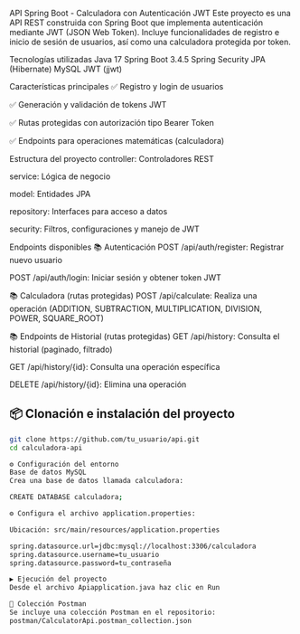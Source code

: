 API Spring Boot - Calculadora con Autenticación JWT
Este proyecto es una API REST construida con Spring Boot que implementa autenticación mediante JWT (JSON Web Token). Incluye funcionalidades de registro e inicio de sesión de usuarios, así como una calculadora protegida por token.

Tecnologías utilizadas
Java 17
Spring Boot 3.4.5
Spring Security
JPA (Hibernate)
MySQL
JWT (jjwt)

Características principales
✅ Registro y login de usuarios

✅ Generación y validación de tokens JWT

✅ Rutas protegidas con autorización tipo Bearer Token

✅ Endpoints para operaciones matemáticas (calculadora)

Estructura del proyecto
controller: Controladores REST

service: Lógica de negocio

model: Entidades JPA

repository: Interfaces para acceso a datos

security: Filtros, configuraciones y manejo de JWT

Endpoints disponibles
📚 Autenticación
POST /api/auth/register: Registrar nuevo usuario

POST /api/auth/login: Iniciar sesión y obtener token JWT

📚  Calculadora (rutas protegidas)
POST /api/calculate: Realiza una operación (ADDITION, SUBTRACTION, MULTIPLICATION, DIVISION, POWER, SQUARE_ROOT)

📚 Endpoints de Historial (rutas protegidas)
GET /api/history: Consulta el historial (paginado, filtrado)

GET /api/history/{id}: Consulta una operación específica

DELETE /api/history/{id}: Elimina una operación

## 📦 Clonación e instalación del proyecto

```bash
git clone https://github.com/tu_usuario/api.git
cd calculadora-api

⚙️ Configuración del entorno
Base de datos MySQL
Crea una base de datos llamada calculadora:

CREATE DATABASE calculadora;

⚙️ Configura el archivo application.properties:

Ubicación: src/main/resources/application.properties

spring.datasource.url=jdbc:mysql://localhost:3306/calculadora
spring.datasource.username=tu_usuario
spring.datasource.password=tu_contraseña

▶️ Ejecución del proyecto
Desde el archivo Apiapplication.java haz clic en Run

📂 Colección Postman
Se incluye una colección Postman en el repositorio:
postman/CalculatorApi.postman_collection.json



